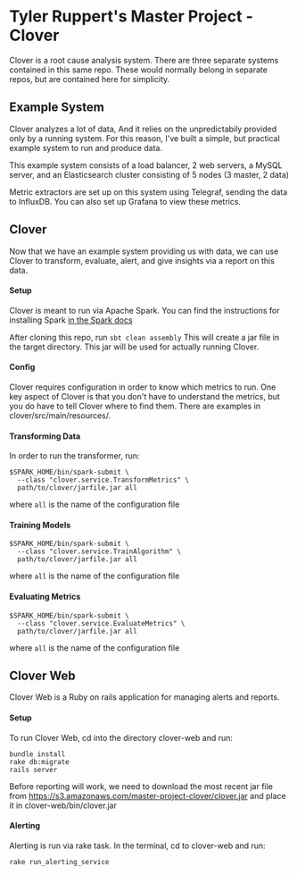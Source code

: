 # Tyler Ruppert's Master Project - Clover

Clover is a root cause analysis system.  There are three separate systems contained in this same repo.  These would normally belong in separate repos, but are contained here for simplicity.

## Example System

Clover analyzes a lot of data, And it relies on the unpredictabily provided only by a running system.  For this reason, I've built a simple, but practical example system to run and produce data.

This example system consists of a load balancer, 2 web servers, a MySQL server, and an Elasticsearch cluster consisting of 5 nodes (3 master, 2 data)

Metric extractors are set up on this system using Telegraf, sending the data to InfluxDB.  You can also set up Grafana to view these metrics.

## Clover

Now that we have an example system providing us with data, we can use Clover to transform, evaluate, alert, and give insights via a report on this data.

#### Setup

Clover is meant to run via Apache Spark.  You can find the instructions for installing Spark [in the Spark docs](https://spark.apache.org/docs/latest)

After cloning this repo, run `sbt clean assembly`
This will create a jar file in the target directory.  This jar will be used for actually running Clover.

#### Config

Clover requires configuration in order to know which metrics to run.  One key aspect of Clover is that you don't have to understand the metrics, but you do have to tell Clover where to find them.  There are examples in clover/src/main/resources/.

#### Transforming Data

In order to run the transformer, run:
```
$SPARK_HOME/bin/spark-submit \
  --class "clover.service.TransformMetrics" \
  path/to/clover/jarfile.jar all
```

where `all` is the name of the configuration file

#### Training Models

```
$SPARK_HOME/bin/spark-submit \
  --class "clover.service.TrainAlgorithm" \
  path/to/clover/jarfile.jar all
```

where `all` is the name of the configuration file

#### Evaluating Metrics

```
$SPARK_HOME/bin/spark-submit \
  --class "clover.service.EvaluateMetrics" \
  path/to/clover/jarfile.jar all
```

where `all` is the name of the configuration file


## Clover Web

Clover Web is a Ruby on rails application for managing alerts and reports.  
#### Setup

To run Clover Web, cd into the directory clover-web and run:

```
bundle install
rake db:migrate
rails server
```

Before reporting will work, we need to download the most recent jar file from https://s3.amazonaws.com/master-project-clover/clover.jar and place it in clover-web/bin/clover.jar

#### Alerting

Alerting is run via rake task.  In the terminal, cd to clover-web and run:

```
rake run_alerting_service
```